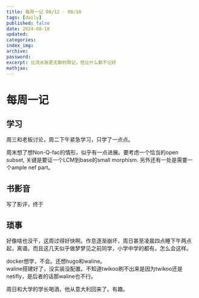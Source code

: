 ```yaml
---
title: 每周一记 08/12 - 08/18
tags: [daily]
published: false
date: 2024-08-18
updated:
categories:
index_img:
archive:
password:
excerpt: 比流水账更无聊的周记，但比什么都不记好
mathjax:
---
```


# 每周一记

## 学习
周三和老板讨论，周二下午紧急学习，只学了一点点。


周末想了想Non-Q-fac的情形，似乎有一点进展。要考虑一个恰当的open subset, 关键是要证一个LCM到base的small morphism. 另外还有一处是需要一个ample nef part。
## 书影音
写了影评，终于

## 琐事

好像啥也没干，这周过得好快啊。作息逐渐崩坏，周日甚至凌晨四点睡下午两点起，离谱。而且这几天似乎做梦梦见之前同学，小学中学的都有。怎么会这样。

docker想学，不会。还想hugo和waline。  
waline搭建好了，没实装没配置。不知道twikoo刷不出来是因为twikoo还是netifly，是后者的话那waline也不行。

周日和大学的学长喝酒，他从意大利回来了。有趣。
